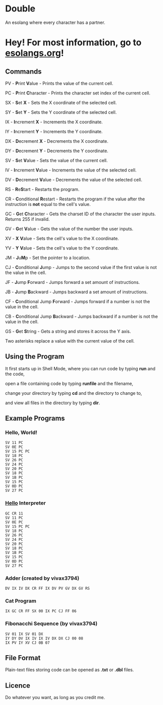 # Double
An esolang where every character has a partner.

# Hey! For most information, go to [esolangs.org](https://esolangs.org/wiki/Double)!

## Commands
PV - **P**rint **V**alue - Prints the value of the current cell.

PC - **P**rint **C**haracter - Prints the character set index of the current cell.

SX - **S**et **X** - Sets the X coordinate of the selected cell.

SY - **S**et **Y** - Sets the Y coordinate of the selected cell.

IX - **I**ncrement **X** - Increments the X coordinate.

IY - **I**ncrement **Y** - Increments the Y coordinate.

DX - **D**ecrement **X** - Decrements the X coordinate.

DY - **D**ecrement **Y** - Decrements the Y coordinate.

SV - **S**et **V**alue - Sets the value of the current cell.

IV - **I**ncrement **V**alue - Increments the value of the selected cell.

DV - **D**ecrement **V**alue - Decrements the value of the selected cell.

RS - **R**e**S**tart - Restarts the program.

CR - **C**onditional **R**estart - Restarts the program if the value after the instruction is **not** equal to the cell's value.

GC - **G**et **C**haracter - Gets the charset ID of the character the user inputs. Returns 255 if invalid.

GV - **G**et **V**alue - Gets the value of the number the user inputs.

XV - **X** **V**alue - Sets the cell's value to the X coordinate.

YV - **Y** **V**alue - Sets the cell's value to the Y coordinate.

JM - **J**u**M**p - Set the pointer to a location.

CJ - **C**onditional **J**ump - Jumps to the second value if the first value is not the value in the cell.

JF - **J**ump **F**orward - Jumps forward a set amount of instructions.

JB - **J**ump **B**ackward - Jumps backward a set amount of instructions.

CF - **C**onditional Jump **F**orward - Jumps forward if a number is not the value in the cell.

CB - **C**onditional Jump **B**ackward - Jumps backward if a number is not the value in the cell.

GS - **G**et **S**tring - Gets a string and stores it across the Y axis.

Two asterisks replace a value with the current value of the cell.

## Using the Program
It first starts up in Shell Mode, where you can run code by typing **run** and the code,

open a file containing code by typing **runfile** and the filename,

change your directory by typing **cd** and the directory to change to,

and view all files in the directory by typing **dir**.

## Example Programs
### Hello, World!
```
SV 11 PC
SV 0E PC
SV 15 PC PC
SV 18 PC
SV 26 PC
SV 24 PC
SV 20 PC
SV 18 PC
SV 1B PC
SV 15 PC
SV 0D PC
SV 27 PC
```

### [Hello](https://esolangs.org/wiki/Hello) Interpreter
```
GC CR 11
SV 11 PC
SV 0E PC
SV 15 PC PC
SV 18 PC
SV 26 PC
SV 24 PC
SV 20 PC
SV 18 PC
SV 1B PC
SV 15 PC
SV 0D PC
SV 27 PC
```

### Adder (created by vivax3794)
```
DV IX IV DX CR FF IX DV PV GV DX GV RS
```

### Cat Program
```
IX GC CR FF SX 00 IX PC CJ FF 06
```

### Fibonacchi Sequence (by vivax3794)
```
SV 01 IX SV 01 DX
IY DY DV IX IV IX IV DX DX CJ 00 08
IX PV IY XV CJ 0B 07
```

## File Format
Plain-text files storing code can be opened as **.txt** or **.dbl** files.

## Licence
Do whatever you want, as long as you credit me.
